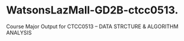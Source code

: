 # WatsonsLazMall-GD2B-ctcc0513.
Course Major Output for CTCC0513 – DATA STRCTURE &amp; ALGORITHM ANALYSIS
